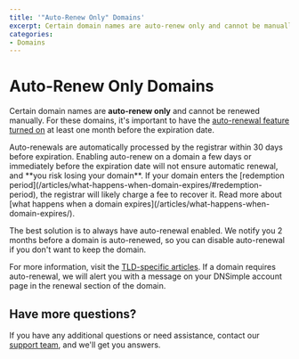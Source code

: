 ```yaml
---
title: '"Auto-Renew Only" Domains'
excerpt: Certain domain names are auto-renew only and cannot be manually renewed.
categories:
- Domains
---
```


# Auto-Renew Only Domains

Certain domain names are **auto-renew only** and cannot be renewed manually. For these domains, it's important to have the [auto-renewal feature turned on](/articles/domain-auto-renewal) at least one month before the expiration date.

<warning>
Auto-renewals are automatically processed by the registrar within 30 days before expiration. Enabling auto-renew on a domain a few days or immediately before the expiration date will not ensure automatic renewal, and **you risk losing your domain**. If your domain enters the [redemption period](/articles/what-happens-when-domain-expires/#redemption-period), the registrar will likely charge a fee to recover it. Read more about [what happens when a domain expires](/articles/what-happens-when-domain-expires/). 
</warning>

The best solution is to always have auto-renewal enabled. We notify you 2 months before a domain is auto-renewed, so you can disable auto-renewal if you don't want to keep the domain.

For more information, visit the [TLD-specific articles](/categories/domains/). If a domain requires auto-renewal, we will alert you with a message on your DNSimple account page in the renewal section of the domain.

## Have more questions? 

If you have any additional questions or need assistance, contact our [support team](https://dnsimple.com/feedback), and we'll get you answers.
